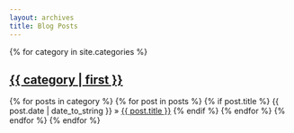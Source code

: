 ```yaml
---
layout: archives
title: Blog Posts
---
```


{% for category in site.categories %}
  <h2><a href="{{ site.baseurl}}/categories/{{ category | first }}">{{ category | first }}</a></h2>
  {% for posts in category %}
    {% for post in posts %}
      {% if post.title %}
  {{ post.date | date_to_string }} &raquo; <a href="{{ post.url }}">{{ post.title }}</a>
      {% endif %}
    {% endfor %}
  {% endfor %}
{% endfor %}
